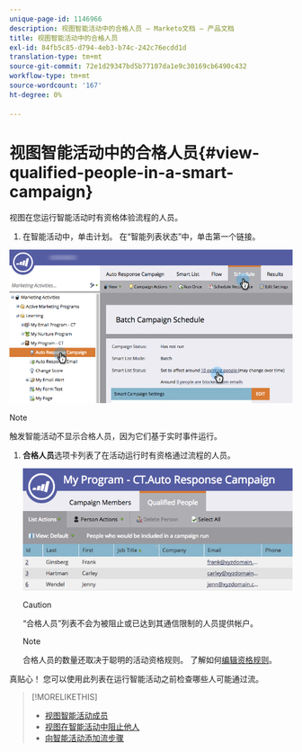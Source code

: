 ```yaml
---
unique-page-id: 1146966
description: 视图智能活动中的合格人员 — Marketo文档 — 产品文档
title: 视图智能活动中的合格人员
exl-id: 84fb5c85-d794-4eb3-b74c-242c76ecdd1d
translation-type: tm+mt
source-git-commit: 72e1d29347bd5b77107da1e9c30169cb6490c432
workflow-type: tm+mt
source-wordcount: '167'
ht-degree: 0%

---
```


# 视图智能活动中的合格人员{#view-qualified-people-in-a-smart-campaign}

视图在您运行智能活动时有资格体验流程的人员。

1. 在智能活动中，单击计划。 在“智能列表状态”中，单击第一个链接。

![](assets/qualifedpeople-hands.png)

>[!NOTE]
>
>触发智能活动不显示合格人员，因为它们基于实时事件运行。

1. **合格人员**&#x200B;选项卡列表了在活动运行时有资格通过流程的人员。

   ![](assets/qualifiedpeople-tab.png)

   >[!CAUTION]
   >
   >“合格人员”列表不会为被阻止或已达到其通信限制的人员提供帐户。

   >[!NOTE]
   >
   >合格人员的数量还取决于聪明的活动资格规则。 了解如何[编辑资格规则](/help/marketo/product-docs/core-marketo-concepts/smart-campaigns/using-smart-campaigns/edit-qualification-rules-in-a-smart-campaign.md)。

真贴心！ 您可以使用此列表在运行智能活动之前检查哪些人可能通过流。

>[!MORELIKETHIS]
>
>* [视图智能活动成员](/help/marketo/product-docs/core-marketo-concepts/smart-campaigns/smart-campaign-data/view-smart-campaign-members.md)
>* [视图在智能活动中阻止他人](/help/marketo/product-docs/core-marketo-concepts/smart-campaigns/smart-campaign-data/view-blocked-people-in-a-smart-campaign.md)
>* [向智能活动添加流步骤](/help/marketo/product-docs/core-marketo-concepts/smart-campaigns/flow-actions/add-a-flow-step-to-a-smart-campaign.md)

